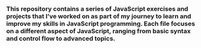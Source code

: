 ### This repository contains a series of JavaScript exercises and projects that I’ve worked on as part of my journey to learn and improve my skills in JavaScript programming. Each file focuses on a different aspect of JavaScript, ranging from basic syntax and control flow to advanced topics.
